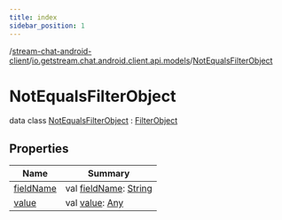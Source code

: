 ```yaml
---
title: index
sidebar_position: 1
---
```

/[stream-chat-android-client](../../index.md)/[io.getstream.chat.android.client.api.models](../index.md)/[NotEqualsFilterObject](index.md)  
  
  
  
# NotEqualsFilterObject  
data class [NotEqualsFilterObject](index.md) : [FilterObject](../FilterObject/index.md)  
  
## Properties  
  
|  Name |  Summary | 
|---|---|
| <a name="io.getstream.chat.android.client.api.models/NotEqualsFilterObject/fieldName/#/PointingToDeclaration/"></a>[fieldName](fieldName.md)| <a name="io.getstream.chat.android.client.api.models/NotEqualsFilterObject/fieldName/#/PointingToDeclaration/"></a>val [fieldName](fieldName.md): [String](https://kotlinlang.org/api/latest/jvm/stdlib/kotlin/-string/index.html)|
| <a name="io.getstream.chat.android.client.api.models/NotEqualsFilterObject/value/#/PointingToDeclaration/"></a>[value](value.md)| <a name="io.getstream.chat.android.client.api.models/NotEqualsFilterObject/value/#/PointingToDeclaration/"></a>val [value](value.md): [Any](https://kotlinlang.org/api/latest/jvm/stdlib/kotlin/-any/index.html)|

